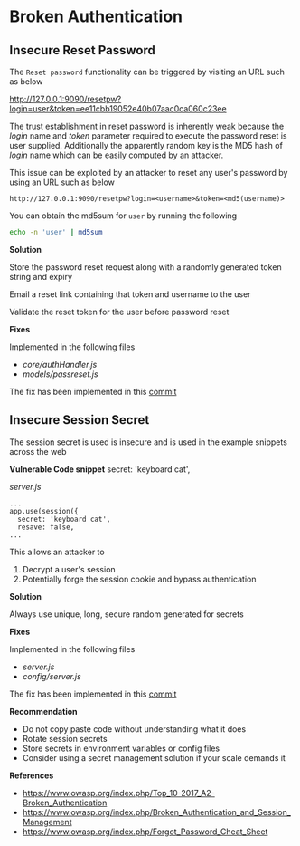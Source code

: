 # Broken Authentication

## Insecure Reset Password

The `Reset password` functionality can be triggered by visiting an URL such as below

http://127.0.0.1:9090/resetpw?login=user&token=ee11cbb19052e40b07aac0ca060c23ee

The trust establishment in reset password is inherently weak because the _login_ name and _token_ parameter required to execute the password reset is user supplied. Additionally the apparently random key is the MD5 hash of _login_ name which can be easily computed by an attacker.

This issue can be exploited by an attacker to reset any user's password by using an URL such as below

```
http://127.0.0.1:9090/resetpw?login=<username>&token=<md5(username)>
```

You can obtain the md5sum for `user` by running the following 

```bash
echo -n 'user' | md5sum
```

**Solution**

Store the password reset request along with a randomly generated token string and expiry

Email a reset link containing that token and username to the user

Validate the reset token for the user before password reset

**Fixes**

Implemented in the following files

- *core/authHandler.js*
- *models/passreset.js*

The fix has been implemented in this [commit](https://github.com/appsecco/dvna/commit/c8d519e41a752def46d80de699a94a23800df426)

## Insecure Session Secret

The session secret is used is insecure and is used in the example snippets across the web

**Vulnerable Code snippet**
secret: 'keyboard cat',

*server.js*
```
...
app.use(session({
  secret: 'keyboard cat',
  resave: false,
...
```

This allows an attacker to
1. Decrypt a user's session
2. Potentially forge the session cookie and bypass authentication

**Solution**

Always use unique, long, secure random generated for secrets

**Fixes**

Implemented in the following files

- *server.js*
- *config/server.js*

The fix has been implemented in this [commit](https://github.com/appsecco/dvna/commit/1d01e9af620d88a938a2abdf97306fa20026b927)

**Recommendation**

- Do not copy paste code without understanding what it does
- Rotate session secrets
- Store secrets in environment variables or config files
- Consider using a secret management solution if your scale demands it

**References**

- <https://www.owasp.org/index.php/Top_10-2017_A2-Broken_Authentication>
- <https://www.owasp.org/index.php/Broken_Authentication_and_Session_Management>
- <https://www.owasp.org/index.php/Forgot_Password_Cheat_Sheet>